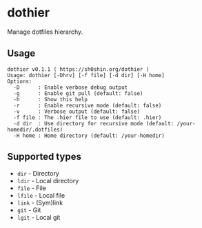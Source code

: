 # dothier

Manage dotfiles hierarchy.

## Usage
```
dothier v0.1.1 ( https://sh0shin.org/dothier )
Usage: dothier [-Dhrv] [-f file] [-d dir] [-H home]
Options:
  -D      : Enable verbose debug output
  -g      : Enable git pull (default: false)
  -h      : Show this help
  -r      : Enable recursive mode (default: false)
  -v      : Verbose output (default: false)
  -f file : The .hier file to use (default: .hier)
  -d dir  : Use directory for recursive mode (default: /your-homedir/.dotfiles)
  -H home : Home directory (default: /your-homedir)
```

## Supported types

 * `dir` - Directory
 * `ldir` - Local directory
 * `file` - File
 * `lfile` - Local file
 * `link` - (Sym)link
 * `git` - Git
 * `lgit` - Local git
